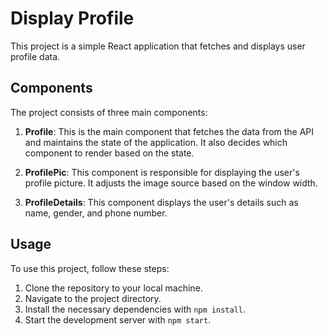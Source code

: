 # Display Profile

This project is a simple React application that fetches and displays user profile data.

## Components

The project consists of three main components:

1. **Profile**: This is the main component that fetches the data from the API and maintains the state of the application. It also decides which component to render based on the state.

2. **ProfilePic**: This component is responsible for displaying the user's profile picture. It adjusts the image source based on the window width.

3. **ProfileDetails**: This component displays the user's details such as name, gender, and phone number.

## Usage

To use this project, follow these steps:

1. Clone the repository to your local machine.
2. Navigate to the project directory.
3. Install the necessary dependencies with `npm install`.
4. Start the development server with `npm start`.

